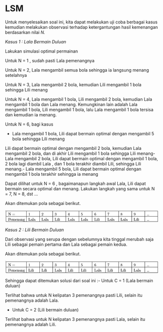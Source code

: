 # LSM

Untuk menyelesaikan soal ini, kita dapat melakukan uji coba berbagai kasus kemudian melakukan observasi terhadap ketergantungan hasil kemenangan berdasarkan nilai *N.*

*Kasus 1 : Lala Bermain Duluan*

Lakukan simulasi optimal permainan

Untuk N  = 1 , sudah pasti Lala pemenangnya

Untuk N = 2, Lala mengambil semua bola sehingga ia langsung menang setelahnya

Untuk N = 3, Lala mengambil 2 bola, kemudian Lili mengambil 1 bola sehingga Lili menang

Untuk N = 4, Lala mengambil 1 bola, Lili mengambil 2 bola, kemudian Lala mengambil 1 bola dan Lala menang. Kemungkinan lain adalah Lala mengambil 1 bola, Lili mengambil 1 bola, lalu Lala mengambil 1 bola tersisa dan kemudian ia menang.

Untuk N = 6, bagi kasus

-   Lala mengambil 1 bola,
Lili dapat bermain optimal dengan mengambil 5 bola sehingga Lili menang

Lili dapat bermain optimal dengan mengambil 2 bola, kemudian Lala mengambil 2 bola, dan di akhir Lili mengambil 1 bola sehingga Lili menang-   Lala mengambil 2 bola,
Lili dapat bermain optimal dengan mengambil 1 bola, 2 bola lagi diambil Lala , dan 1 bola terakhir diambil Lili, sehingga Lili menang.-   Lala mengambil 5 bola,
Lili dapat bermain optimal dengan mengambil 1 bola terakhir sehingga ia menang

Dapat dilihat untuk N = 6 , bagaimanapun langkah awal Lala, Lili dapat bermain secara optimal dan menang. Lakukan langkah yang sama untuk N = 7, N = 8, dst …

Akan ditemukan pola sebagai berikut.

![](assets/20240909_214946_image.png)


*Kasus 2 : Lili Bermain Duluan*

Dari observasi yang serupa dengan sebelumnya kita tinggal merubah saja Lili sebagai pemain pertama dan Lala sebagai pemain kedua.

Akan ditemukan pola sebagai berikut.

![](assets/20240909_215124_image.png)

Sehingga dapat ditemukan
solusi dari soal ini :- Untuk C = 1 (Lala bermain duluan)


Terlihat bahwa untuk N kelipatan 3 pemenangnya pasti Lili, selain itu pemenangnya adalah Lala.

- Untuk C = 2 (Lili bermain duluan)

Terlihat bahwa untuk N kelipatan 3 pemenangnya pasti Lala, selain itu pemenangnya adalah
Lili.
